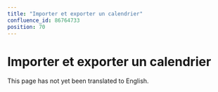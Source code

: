 ```yaml
---
title: "Importer et exporter un calendrier"
confluence_id: 86764733
position: 70
---
```

# Importer et exporter un calendrier


This page has not yet been translated to English.


